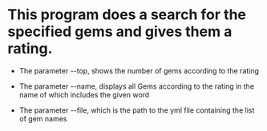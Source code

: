 # This program does a search for the specified gems and gives them a rating.

  * The parameter --top, shows the number of gems according to the rating

  * The parameter --name, displays all Gems according to the rating in the name of which includes the given word

  * The parameter --file, which is the path to the yml file containing the list of gem names